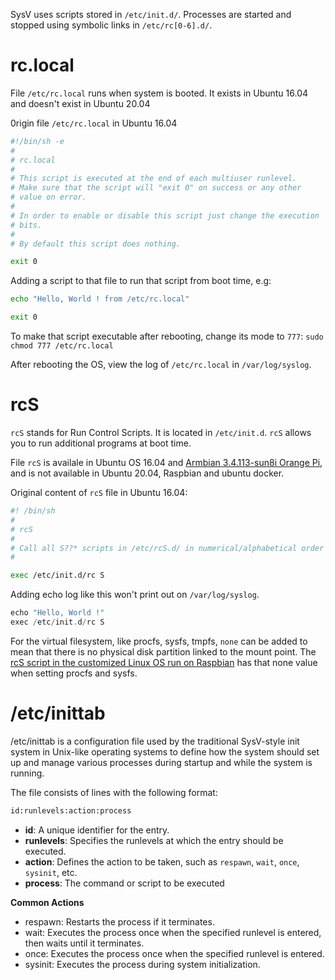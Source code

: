 SysV uses scripts stored in ``/etc/init.d/``. Processes are started and stopped using symbolic links in ``/etc/rc[0-6].d/``.

# rc.local
File ``/etc/rc.local`` runs when system is booted. It exists in Ubuntu 16.04 and doesn't exist in Ubuntu 20.04 

0rigin file ``/etc/rc.local`` in Ubuntu 16.04

```sh
#!/bin/sh -e
#
# rc.local
#
# This script is executed at the end of each multiuser runlevel.
# Make sure that the script will "exit 0" on success or any other
# value on error.
#
# In order to enable or disable this script just change the execution
# bits.
#
# By default this script does nothing.

exit 0
```

Adding a script to that file to run that script from boot time, e.g:

```sh
echo "Hello, World ! from /etc/rc.local"

exit 0
```

To make that script executable after rebooting, change its mode to ``777``: ``sudo chmod 777 /etc/rc.local``

After rebooting the OS, view the log of ``/etc/rc.local`` in ``/var/log/syslog``.
# rcS
``rcS`` stands for Run Control Scripts. It is located in ``/etc/init.d``. ``rcS`` allows you to run additional programs at boot time.

File ``rcS`` is availale in Ubuntu OS 16.04 and [Armbian 3.4.113-sun8i Orange Pi](https://github.com/TranPhucVinh/Orange-Pi), and is not available in Ubuntu 20.04, Raspbian and ubuntu docker.

Original content of ``rcS`` file in Ubuntu 16.04:

```sh
#! /bin/sh
#
# rcS
#
# Call all S??* scripts in /etc/rcS.d/ in numerical/alphabetical order
#

exec /etc/init.d/rc S
```

Adding echo log like this won't print out on ``/var/log/syslog``.

```c
echo "Hello, World !"
exec /etc/init.d/rc S
```
For the virtual filesystem, like procfs, sysfs, tmpfs, ``none`` can be added to mean that there is no physical disk partition linked to the mount point. The [rcS script in the customized Linux OS run on Raspbian](https://github.com/TranPhucVinh/Raspberry-Pi-GNU/blob/main/Kernel/Customized%20Linux%20distro%20from%20scratch/rootfs.md) has that none value when setting procfs and sysfs.

# /etc/inittab
/etc/inittab is a configuration file used by the traditional SysV-style init system in Unix-like operating systems to define how the system should set up and manage various processes during startup and while the system is running. 

The file consists of lines with the following format:

```sh
id:runlevels:action:process
```
* **id**: A unique identifier for the entry.
* **runlevels**: Specifies the runlevels at which the entry should be executed.
* **action**: Defines the action to be taken, such as ``respawn``, ``wait``, ``once``, ``sysinit``, etc.
* **process**: The command or script to be executed

**Common Actions**
* respawn: Restarts the process if it terminates.
* wait: Executes the process once when the specified runlevel is entered, then waits until it terminates.
* once: Executes the process once when the specified runlevel is entered.
* sysinit: Executes the process during system initialization.
